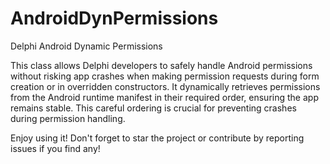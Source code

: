 # AndroidDynPermissions
 Delphi Android Dynamic Permissions


This class allows Delphi developers to safely handle Android permissions without risking app crashes when making permission requests during form creation or in overridden constructors. It dynamically retrieves permissions from the Android runtime manifest in their required order, ensuring the app remains stable. This careful ordering is crucial for preventing crashes during permission handling.

Enjoy using it! Don't forget to star the project or contribute by reporting issues if you find any!
